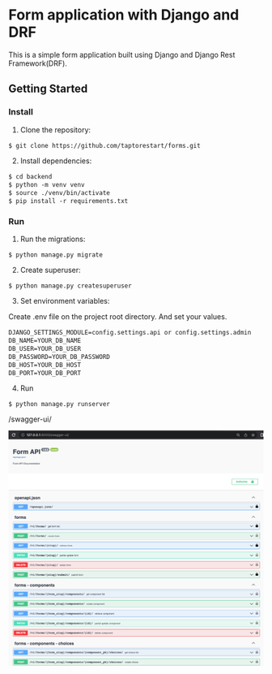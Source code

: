 # Form application with Django and DRF
This is a simple form application built using Django and Django Rest Framework(DRF).

## Getting Started

### Install
1. Clone the repository:
```
$ git clone https://github.com/taptorestart/forms.git
```

2. Install dependencies:
```
$ cd backend
$ python -m venv venv
$ source ./venv/bin/activate
$ pip install -r requirements.txt
```

### Run
1. Run the migrations:
```
$ python manage.py migrate
```

2. Create superuser:
```
$ python manage.py createsuperuser
```

3. Set environment variables:

Create .env file on the project root directory. And set your values. 
```
DJANGO_SETTINGS_MODULE=config.settings.api or config.settings.admin
DB_NAME=YOUR_DB_NAME
DB_USER=YOUR_DB_USER
DB_PASSWORD=YOUR_DB_PASSWORD
DB_HOST=YOUR_DB_HOST
DB_PORT=YOUR_DB_PORT
```

4. Run

```
$ python manage.py runserver
```

/swagger-ui/

![Form API Documentation](./docs/images/form-api-documentation.png)
